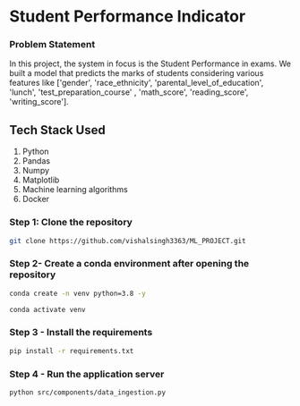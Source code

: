 # Student Performance Indicator

### Problem Statement
In this project, the system in focus is the Student Performance in exams. We built a model that predicts the marks of students considering various features like ['gender', 'race_ethnicity', 'parental_level_of_education', 'lunch', 'test_preparation_course' , 'math_score', 'reading_score', 'writing_score']. 


## Tech Stack Used
1. Python 
2. Pandas 
3. Numpy
4. Matplotlib
5. Machine learning algorithms
6. Docker


### Step 1: Clone the repository
```bash
git clone https://github.com/vishalsingh3363/ML_PROJECT.git
```

### Step 2- Create a conda environment after opening the repository

```bash
conda create -n venv python=3.8 -y
```

```bash
conda activate venv
```

### Step 3 - Install the requirements
```bash
pip install -r requirements.txt
```


### Step 4 - Run the application server
```bash
python src/components/data_ingestion.py
